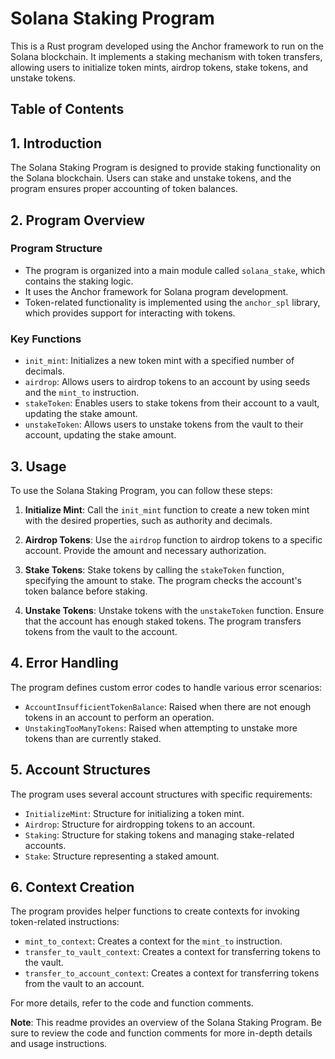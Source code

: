 
# Solana Staking Program

This is a Rust program developed using the Anchor framework to run on the Solana blockchain. It implements a staking mechanism with token transfers, allowing users to initialize token mints, airdrop tokens, stake tokens, and unstake tokens.

## Table of Contents


## 1. Introduction
The Solana Staking Program is designed to provide staking functionality on the Solana blockchain. Users can stake and unstake tokens, and the program ensures proper accounting of token balances.

## 2. Program Overview

### Program Structure

-   The program is organized into a main module called `solana_stake`, which contains the staking logic.
-   It uses the Anchor framework for Solana program development.
-   Token-related functionality is implemented using the `anchor_spl` library, which provides support for interacting with tokens.

### Key Functions

-   `init_mint`: Initializes a new token mint with a specified number of decimals.
-   `airdrop`: Allows users to airdrop tokens to an account by using seeds and the `mint_to` instruction.
-   `stakeToken`: Enables users to stake tokens from their account to a vault, updating the stake amount.
-   `unstakeToken`: Allows users to unstake tokens from the vault to their account, updating the stake amount.

## 3. Usage

To use the Solana Staking Program, you can follow these steps:

1.  **Initialize Mint**: Call the `init_mint` function to create a new token mint with the desired properties, such as authority and decimals.
    
2.  **Airdrop Tokens**: Use the `airdrop` function to airdrop tokens to a specific account. Provide the amount and necessary authorization.
    
3.  **Stake Tokens**: Stake tokens by calling the `stakeToken` function, specifying the amount to stake. The program checks the account's token balance before staking.
    
4.  **Unstake Tokens**: Unstake tokens with the `unstakeToken` function. Ensure that the account has enough staked tokens. The program transfers tokens from the vault to the account.
    

## 4. Error Handling
The program defines custom error codes to handle various error scenarios:

-   `AccountInsufficientTokenBalance`: Raised when there are not enough tokens in an account to perform an operation.
-   `UnstakingTooManyTokens`: Raised when attempting to unstake more tokens than are currently staked.

## 5. Account Structures

The program uses several account structures with specific requirements:

-   `InitializeMint`: Structure for initializing a token mint.
-   `Airdrop`: Structure for airdropping tokens to an account.
-   `Staking`: Structure for staking tokens and managing stake-related accounts.
-   `Stake`: Structure representing a staked amount.

## 6. Context Creation

The program provides helper functions to create contexts for invoking token-related instructions:

-   `mint_to_context`: Creates a context for the `mint_to` instruction.
-   `transfer_to_vault_context`: Creates a context for transferring tokens to the vault.
-   `transfer_to_account_context`: Creates a context for transferring tokens from the vault to an account.

For more details, refer to the code and function comments.

**Note**: This readme provides an overview of the Solana Staking Program. Be sure to review the code and function comments for more in-depth details and usage instructions.
